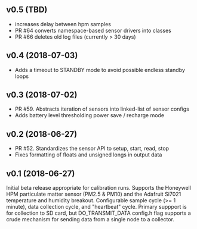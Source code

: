 ## v0.5 (TBD)
 * increases delay between hpm samples
 * PR #64 converts namespace-based sensor drivers into classes
 * PR #66 deletes old log files (currently > 30 days)

## v0.4 (2018-07-03)
 * Adds a timeout to STANDBY mode to avoid possible endless standby loops

## v0.3 (2018-07-02)
 * PR #59. Abstracts iteration of sensors into linked-list of sensor configs
 * Adds battery level thresholding power save / recharge mode

## v0.2 (2018-06-27)

 * PR #52. Standardizes the sensor API to setup, start, read, stop
 * Fixes formatting of floats and unsigned longs in output data

## v0.1 (2018-06-27)

Initial beta release appropriate for calibration runs. Supports the Honeywell
HPM particulate matter sensor (PM2.5 & PM10) and the Adafruit Si7021 temperature
and humidity breakout. Configurable sample cycle (>= 1 minute), data
collection cycle, and "heartbeat" cycle. Primary suppport is for collection to
SD card, but DO_TRANSMIT_DATA config.h flag supports a crude mechanism for
sending data from a single node to a collector.
